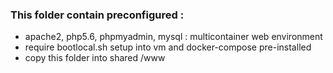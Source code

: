 ### This folder contain preconfigured :

* apache2, php5.6, phpmyadmin, mysql : multicontainer web environment
* require bootlocal.sh setup into vm and docker-compose pre-installed
* copy this folder into shared /www
